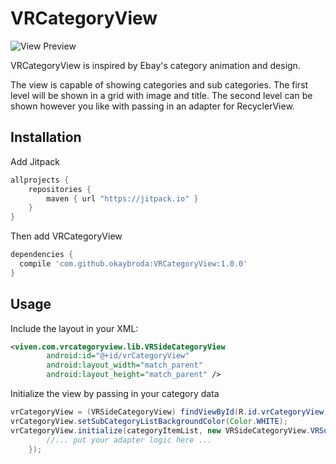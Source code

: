 # VRCategoryView

![View Preview](https://github.com/okaybroda/VRCategoryView/blob/master/preview.gif?raw=true)

VRCategoryView is inspired by Ebay's category animation and design.

The view is capable of showing categories and sub categories. The first level will be shown in a grid with image and title. The second level can be shown however you like with passing in an adapter for RecyclerView.

## Installation
Add Jitpack
```gradle
allprojects {
    repositories {
        maven { url "https://jitpack.io" }
    }
}
```

Then add VRCategoryView
```gradle
dependencies {
  compile 'com.github.okaybroda:VRCategoryView:1.0.0'
}
```
## Usage
Include the layout in your XML:
```xml
<viven.com.vrcategoryview.lib.VRSideCategoryView
        android:id="@+id/vrCategoryView"
        android:layout_width="match_parent"
        android:layout_height="match_parent" />
```
Initialize the view by passing in your category data
```java
vrCategoryView = (VRSideCategoryView) findViewById(R.id.vrCategoryView);
vrCategoryView.setSubCategoryListBackgroundColor(Color.WHITE);
vrCategoryView.initialize(categoryItemList, new VRSideCategoryView.VRSubCategoryAdapter<ViewHolder>() { 
        //... put your adapter logic here ...
    });
```
